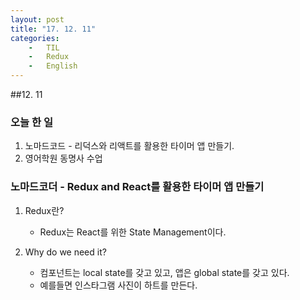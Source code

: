 ```yaml
---
layout: post
title: "17. 12. 11"
categories:
	-	TIL
	-	Redux
	-	English
---
```


##12. 11

### 오늘 한 일

1.	노마드코드 - 리덕스와 리액트를 활용한 타이머 앱 만들기.
2.	영어학원 동명사 수업

### 노마드코더 - Redux and React를 활용한 타이머 앱 만들기

1.	Redux란?

	-	Redux는 React를 위한 State Management이다.

2.	Why do we need it?

	-	컴포넌트는 local state를 갖고 있고, 앱은 global state를 갖고 있다.
	-	예를들면 인스타그램 사진이 하트를 만든다.
